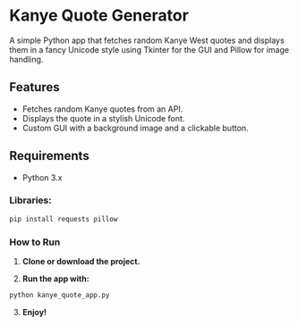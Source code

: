 # Kanye Quote Generator

A simple Python app that fetches random Kanye West quotes and displays them in a fancy Unicode style using Tkinter for the GUI and Pillow for image handling.

## Features

- Fetches random Kanye quotes from an API.
- Displays the quote in a stylish Unicode font.
- Custom GUI with a background image and a clickable button.

## Requirements

- Python 3.x

### Libraries:

```bash
pip install requests pillow
```

### How to Run

1. **Clone or download the project.**

2. **Run the app with:**

```bash
python kanye_quote_app.py
```

3. **Enjoy!**

